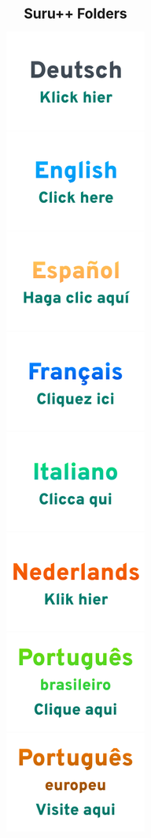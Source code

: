 <span align="center">
  <h1>Suru++ Folders</h1>
</span>

<p align="center">
  <a href="https://gusbemacbe.github.io/suru-plus-folders/de">   <img src="images/de.svg?sanitize=true"    alt="Deutsch"              /></a>
  <a href="https://gusbemacbe.github.io/suru-plus-folders/en">   <img src="images/en.svg?sanitize=true"    alt="English"              /></a>
  <a href="https://gusbemacbe.github.io/suru-plus-folders/es">   <img src="images/es.svg?sanitize=true"    alt="Español"              /></a>
  <a href="https://gusbemacbe.github.io/suru-plus-folders/fr">   <img src="images/fr.svg?sanitize=true"    alt="Français"             /></a>
  <a href="https://gusbemacbe.github.io/suru-plus-folders/it">   <img src="images/it.svg?sanitize=true"    alt="Italiano"             /></a>
  <a href="https://gusbemacbe.github.io/suru-plus-folders/nl">   <img src="images/nl.svg?sanitize=true"    alt="Nederlands"           /></a>
  <a href="https://gusbemacbe.github.io/suru-plus-folders/pt-br"><img src="images/pt-br.svg?sanitize=true" alt="Português brasileiro" /></a>
  <a href="https://gusbemacbe.github.io/suru-plus-folders/pt-pt"><img src="images/pt-pt.svg?sanitize=true" alt="Português europeu"    /></a>
</p>
